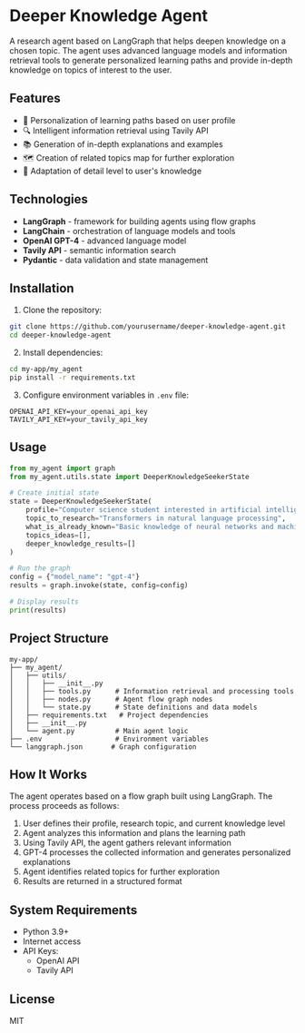# Deeper Knowledge Agent

A research agent based on LangGraph that helps deepen knowledge on a chosen topic. The agent uses advanced language models and information retrieval tools to generate personalized learning paths and provide in-depth knowledge on topics of interest to the user.

## Features

- 🎯 Personalization of learning paths based on user profile
- 🔍 Intelligent information retrieval using Tavily API
- 📚 Generation of in-depth explanations and examples
- 🗺️ Creation of related topics map for further exploration
- 📝 Adaptation of detail level to user's knowledge

## Technologies

- **LangGraph** - framework for building agents using flow graphs
- **LangChain** - orchestration of language models and tools
- **OpenAI GPT-4** - advanced language model
- **Tavily API** - semantic information search
- **Pydantic** - data validation and state management

## Installation

1. Clone the repository:
```bash
git clone https://github.com/yourusername/deeper-knowledge-agent.git
cd deeper-knowledge-agent
```

2. Install dependencies:
```bash
cd my-app/my_agent
pip install -r requirements.txt
```

3. Configure environment variables in `.env` file:
```
OPENAI_API_KEY=your_openai_api_key
TAVILY_API_KEY=your_tavily_api_key
```

## Usage

```python
from my_agent import graph
from my_agent.utils.state import DeeperKnowledgeSeekerState

# Create initial state
state = DeeperKnowledgeSeekerState(
    profile="Computer science student interested in artificial intelligence",
    topic_to_research="Transformers in natural language processing",
    what_is_already_known="Basic knowledge of neural networks and machine learning",
    topics_ideas=[],
    deeper_knowledge_results=[]
)

# Run the graph
config = {"model_name": "gpt-4"}
results = graph.invoke(state, config=config)

# Display results
print(results)
```

## Project Structure

```
my-app/
├── my_agent/
│   ├── utils/
│   │   ├── __init__.py
│   │   ├── tools.py      # Information retrieval and processing tools
│   │   ├── nodes.py      # Agent flow graph nodes
│   │   └── state.py      # State definitions and data models
│   ├── requirements.txt   # Project dependencies
│   ├── __init__.py
│   └── agent.py          # Main agent logic
├── .env                  # Environment variables
└── langgraph.json       # Graph configuration
```

## How It Works

The agent operates based on a flow graph built using LangGraph. The process proceeds as follows:

1. User defines their profile, research topic, and current knowledge level
2. Agent analyzes this information and plans the learning path
3. Using Tavily API, the agent gathers relevant information
4. GPT-4 processes the collected information and generates personalized explanations
5. Agent identifies related topics for further exploration
6. Results are returned in a structured format

## System Requirements

- Python 3.9+
- Internet access
- API Keys:
  - OpenAI API
  - Tavily API

## License

MIT